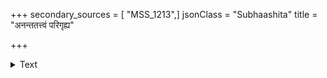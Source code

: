 +++
secondary_sources = [ "MSS_1213",]
jsonClass = "Subhaashita"
title = "अनन्ततत्त्वं परिगृह्य"

+++

<details><summary>Text</summary>

अनन्ततत्त्वं परिगृह्य धात्रा विनिर्मितोऽस्याः किल मध्यभागः।  
अणुः परं योगिदृशानुलक्ष्यः सच्चित्कलास्थैर्यबलावनद्धः॥
</details>
